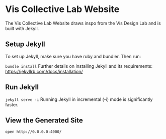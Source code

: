 # Vis Collective Lab Website

The Vis Collective Lab Website draws inspo from the Vis Design Lab and is built with Jekyll.

## Setup Jekyll

To set up Jekyll, make sure you have ruby and bundler. Then run:

`bundle install`
Further details on installing Jekyll and its requirements: https://jekyllrb.com/docs/installation/

## Run Jekyll

`jekyll serve -i`
Running Jekyll in incremental (-i) mode is significantly faster.

## View the Generated Site

`open http://0.0.0.0:4000/`
